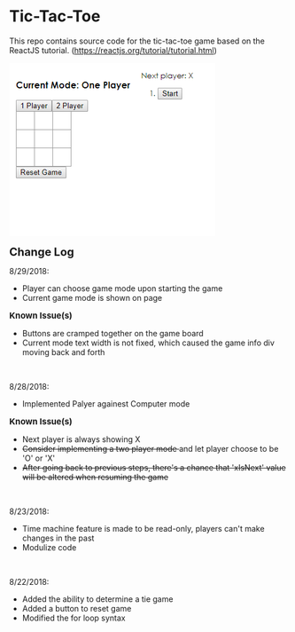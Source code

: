 # Tic-Tac-Toe
This repo contains source code for the tic-tac-toe game based on the ReactJS tutorial. (https://reactjs.org/tutorial/tutorial.html)

![Demo](https://github.com/fantasyhong/tic-tac-toe/blob/master/gifs/tic-tac-toe.gif)

<strong style="font-size:20px">Change Log</strong><br />

8/29/2018:
<ul><li>Player can choose game mode upon starting the game</li>
	<li>Current game mode is shown on page</li>
</ul>
<strong style="font-size:15px">Known Issue(s)</strong><br />
<ul>
	<li>Buttons are cramped together on the game board</li>
	<li>Current mode text width is not fixed, which caused the game info div moving back and forth</li>
</ul>
<br />

8/28/2018:
<ul><li>Implemented Palyer againest Computer mode</li>
</ul>
<strong style="font-size:15px">Known Issue(s)</strong><br />
<ul>
<li>Next player is always showing X</li>
<li><strike>Consider implementing a two player mode </strike>and let player choose to be 'O' or 'X'</li>
<strike><li>After going back to previous steps, there's a chance that 'xIsNext' value will be altered when resuming the game</li></strike>
</ul>
<br />

8/23/2018:
<ul><li>Time machine feature is made to be read-only, players can't make changes in the past</li>
	<li>Modulize code</li>
</ul>
<br />

8/22/2018:
<ul><li>Added the ability to determine a tie game</li>
	<li>Added a button to reset game</li>
	<li>Modified the for loop syntax</li>
</ul>
<br />
